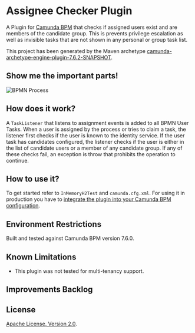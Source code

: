 # Assignee Checker Plugin
A Plugin for [Camunda BPM](http://docs.camunda.org) that checks if assigned users exist and are members of the candidate group. This is prevents privilege escalation as well as invisible tasks that are not shown in any personal or group task list.

This project has been generated by the Maven archetype
[camunda-archetype-engine-plugin-7.6.2-SNAPSHOT](http://docs.camunda.org/latest/guides/user-guide/#process-applications-maven-project-templates-archetypes).

## Show me the important parts!
![BPMN Process](src/main/resources/process.png)

## How does it work?
A `TaskListener` that listens to assignment events is added to all BPMN User Tasks. When a user is assigned by the process or tries to claim a task, the listener first checks if the user is known to the identity service. If the user task has candidates configured, the listener checks if the user is either in the list of candidate users or a member of any candidate group. If any of these checks fail, an exception is throw that prohibits the operation to continue.  

## How to use it?
To get started refer to `InMemoryH2Test` and `camunda.cfg.xml`.
For using it in production you have to [integrate the plugin into your Camunda BPM configuration](https://docs.camunda.org/manual/latest/user-guide/process-engine/process-engine-plugins/).

## Environment Restrictions
Built and tested against Camunda BPM version 7.6.0.

## Known Limitations
- This plugin was not tested for multi-tenancy support.

## Improvements Backlog

## License
[Apache License, Version 2.0](http://www.apache.org/licenses/LICENSE-2.0).

<!-- HTML snippet for index page
  <tr>
    <td><img src="snippets/engine-plugin-assignee-checker/src/main/resources/process.png" width="100"></td>
    <td><a href="snippets/engine-plugin-assignee-checker">Assignment Checker Plugin</a></td>
    <td>A Plugin for [Camunda BPM](http://docs.camunda.org) that checks if assigned users exist and are members of the candidate group.</td>
  </tr>
-->
<!-- Tweet
New @CamundaBPM example: Assignment Checker Plugin - A Plugin for [Camunda BPM](http://docs.camunda.org) that checks if assigned users exist and are members of the candidate group. https://github.com/camunda/camunda-consulting/tree/master/snippets/engine-plugin-assignee-checker
-->
